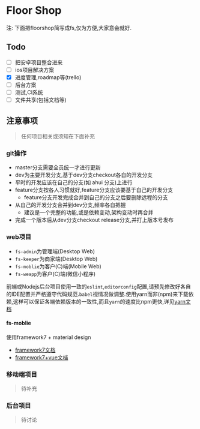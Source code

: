 # Floor Shop

注: 下面把floorshop简写成fs,仅为方便,大家意会就好.

## Todo

- [ ] 把安卓项目整合进来
- [ ] ios项目解决方案
- [x] 进度管理,roadmap等(trello)
- [ ] 后台方案
- [ ] 测试,CI系统
- [ ] 文件共享(包括文档等)

## 注意事项

> 任何项目相关或须知在下面补充

### git操作

- master分支需要全员统一才进行更新
- dev为主要开发分支,基于dev分支checkout各自的开发分支
- 平时的开发应该在自己的分支(如 ahui 分支)上进行
- feature分支按各人习惯就好,feature分支应该要基于自己的开发分支
  - feature分支开发完成合并到自己的分支之后要删除远程的分支
- 从自己的开发分支合并到dev分支,频率各自把握
  - 建议是一个完整的功能,或是依赖变动,架构变动时再合并
- 完成一个版本后从dev分支checkout release分支,并打上版本号发布

### web项目

- `fs-admin`为管理端(Desktop Web)
- `fs-keeper`为商家端(Desktop Web)
- `fs-moblie`为客户(C)端(Mobile Web)
- `fs-weapp`为客户(C)端(微信小程序)

前端或Nodejs后台项目使用一致的`eslint`,`editorconfig`配置,请预先修改好各自的IDE配置并严格遵守代码规范.`babel`视情况做调整.使用yarn而非(npm)来下载依赖,这样可以保证各端依赖版本的一致性,而且`yarn`的速度比npm更快,详见[yarn文档](https://yarnpkg.com/zh-Hans/docs/install)

#### fs-moblie

使用framework7 + material design

- [framework7文档](http://framework7.io/)
- [framework7+vue文档](http://framework7.io/vue/)

### 移动端项目

> 待补充

### 后台项目

> 待讨论
